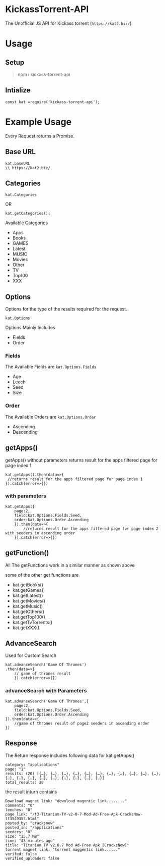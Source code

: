 # KickassTorrent-API
The Unofficial JS API for Kickass torrent (`https://kat2.biz/`)

# Usage
## Setup

>npm i kickass-torrent-api

## Intialize

```
const kat =require('kickass-torrent-api');
```
# Example Usage

Every Request returns a Promise.

## Base URL

```
kat.baseURL
\\ https://kat2.biz/
```
## Categories

```
kat.Categories
```
OR
```
kat.getCategories();
```
Available Categories

- Apps
- Books
- GAMES
- Latest
- MUSIC
- Movies
- Other
- TV
- Top100
- XXX

## Options

Options for the type of the results required for the request.

```
kat.Options
```
Options Mainly Includes 
- Fields 
- Order

### Fields

The Available Fields are
`kat.Options.Fields`

- Age
- Leech
- Seed
- Size

### Order

The Available Orders are
`kat.Options.Order`

- Ascending
- Descending

## getApps()

getApps() without parameters returns result for the apps filtered page for page index 1 

```
kat.getApps().then(data=>{
 //returns result for the apps filtered page for page index 1
}).catch(error=>{})

```
### with parameters

```
kat.getApps({
    page:2,
    field:kat.Options.Fields.Seed,
    order:kat.Options.Order.Ascending
    }).then(data=>{
        //returns result for the apps filtered page for page index 2 with seeders in ascending order
    }).catch(error=>{})

```

## getFunction()

All The getFunctions work in a similar manner as shown above

some of the other get functions are
- kat.getBooks()
- kat.getGames()
- kat.getLatest()
- kat.getMovies()
- kat.getMusic()
- kat.getOthers()
- kat.getTop100()
- kat.getTvTorrents()
- kat.getXXX()

## AdvanceSearch

Used for Custom Search

```
kat.advanceSearch('Game Of Thrones')
.then(data=>{
    // game of thrones result
    }).catch(error=>{})
```

### advanceSearch with Parameters

```
kat.advanceSearch('Game Of Thrones',{
    page:2,
    field:kat.Options.Fields.Seed,
    order:kat.Options.Order.Ascending
}).then(data=>{
    //game of thrones result of page2 seeders in ascending order
})
```

## Response

The Return response includes following data for kat.getApps()

```
category: "applications"
page: "1"
results: (20) [{…}, {…}, {…}, {…}, {…}, {…}, {…}, {…}, {…}, {…}, {…}, {…}, {…}, {…}, {…}, {…}, {…}, {…}, {…}, {…}]
total_results: 20

```

the result inturn contains

```
Download magnet link: "download magentic link........"
comments: "0"
leeches: "0"
page_link: "/t3-Titanium-TV-v2-0-7-Mod-Ad-Free-Apk-CracksNow-tt3549353.html"
posted_by: "cracksnow"
posted_in: "/applications"
seeders: "0"
size: "15.7 MB"
time: "43 minutes ago"
title: "Titanium TV v2.0.7 Mod Ad-Free Apk [CracksNow]"
torrent magnet link: "torrent maggentic link......"
verifed: false
verified_uploader: false
```



